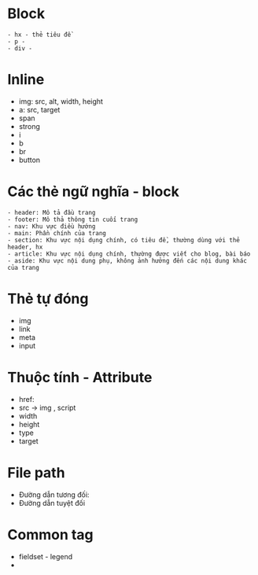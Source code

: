 # Block

    - hx - thẻ tiêu đề
    - p -
    - div -

# Inline

- img: src, alt, width, height
- a: src, target
- span
- strong
- i
- b
- br
- button

# Các thẻ ngữ nghĩa - block

    - header: Mô tả đầu trang
    - footer: Mô thả thông tin cuối trang
    - nav: Khu vực điều hướng
    - main: Phần chính của trang
    - section: Khu vực nội dụng chính, có tiêu đề, thường dùng với thẻ header, hx
    - article: Khu vực nội dụng chính, thường được viết cho blog, bài báo
    - aside: Khu vực nội dung phụ, không ảnh hưởng đến các nội dung khác của trang

# Thẻ tự đóng

- img
- link
- meta
- input

# Thuộc tính - Attribute

- href:
- src -> img , script
- width
- height
- type
- target

# File path

- Đường dẫn tương đối:
- Đường dẫn tuyệt đối

# Common tag

- fieldset - legend
-
